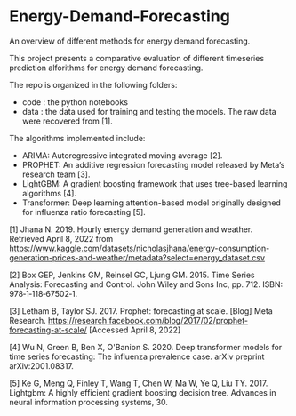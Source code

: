 # Energy-Demand-Forecasting
An overview of different methods for energy demand forecasting.

This project presents a comparative evaluation of different timeseries prediction alforithms for energy demand forecasting. 

The repo is organized in the following folders:
- code : the python notebooks
- data : the data used for training and testing the models. The raw data were recovered from [1].

The algorithms implemented include:
- ARIMA: Autoregressive integrated moving average [2].
- PROPHET: An additive regression forecasting model released by Meta’s research team [3]. 
- LightGBM: A gradient boosting framework that uses tree-based learning algorithms [4].
- Transformer: Deep learning attention-based model originally designed for influenza ratio forecasting [5].


[1] Jhana N. 2019. Hourly energy demand generation and weather. Retrieved April 8, 2022 from https://www.kaggle.com/datasets/nicholasjhana/energy-consumption-generation-prices-and-weather/metadata?select=energy_dataset.csv 

[2] Box GEP, Jenkins GM, Reinsel GC, Ljung GM. 2015. Time Series Analysis: Forecasting and Control. John Wiley and Sons Inc, pp. 712. ISBN: 978‐1‐118‐67502‐1.

[3] Letham B, Taylor SJ. 2017. Prophet: forecasting at scale. [Blog] Meta Research. https://research.facebook.com/blog/2017/02/prophet-forecasting-at-scale/ [Accessed April 8, 2022]

[4] Wu N, Green B, Ben X, O'Banion S. 2020. Deep transformer models for time series forecasting: The influenza prevalence case. arXiv preprint arXiv:2001.08317.

[5] Ke G, Meng Q, Finley T, Wang T, Chen W, Ma W, Ye Q, Liu TY. 2017. Lightgbm: A highly efficient gradient boosting decision tree. Advances in neural information processing systems, 30.

